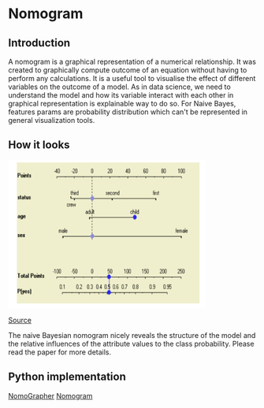 # Nomogram

## Introduction

A nomogram is a graphical representation of a numerical relationship. It was created to graphically compute outcome of an equation without having to perform any calculations. It is a useful tool to visualise the effect of different variables on the outcome of a model.
As in data science, we need to understand the model and how its variable interact with each other in graphical representation is explainable way to do so.
For Naive Bayes, features params are probability distribution which can't be represented in general visualization tools.

## How it looks

<img src="./../../img/nomogram.png" alt="drawing" width="400" height="300"/>

[Source](https://link.springer.com/chapter/10.1007/978-3-540-30116-5_32)

The naive Bayesian nomogram nicely reveals the structure of the model and the relative influences of the attribute values to the class probability.
Please read the paper for more details.

## Python implementation

[NomoGrapher](https://github.com/lefakkomies/pynomo/blob/master/pynomo/nomographer.py)
[Nomogram](https://github.com/Hhy096/nomogram/blob/main/nomogram.py)
